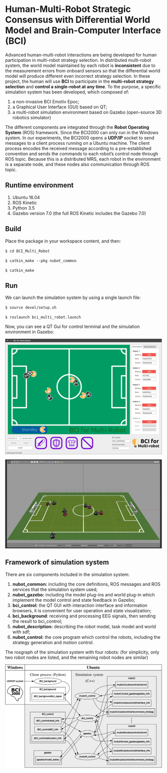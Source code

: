 # Human-Multi-Robot Strategic Consensus with Differential World Model and Brain-Computer Interface (BCI)
Advanced human-multi-robot interactions are being developed for human participation in multi-robot strategy selection. In distributed multi-robot system, the world model maintained by each robot is **inconsistent** due to the measurement errors from onboard sensors so that the differential world model will produce different even incorrect strategy selection. In these project, the human will use **BCI** to participate in the **multi-robot strategy selection** and **control a single-robot at any time**. To the purpose, a specific simulation system has been developed, which composed of: 

1. a non-invasive BCI Emotiv Epoc; 
2. a Graphical User Interface (GUI) based on QT;
3. a multi-robot simulation environment based on Gazebo (open-source 3D robotics simulator)

The different components are integrated through the **Robot Operating System** (ROS) framework. Since the BCI2000 can only run in the Windows system. In our experiments, the BCI2000 opens a **UDP/IP** socket to send messages to a client process running on a Ubuntu machine. The client process encodes the received message according to a pre-established convention and sends the commands to each robot’s control node through ROS topic. Because this is a distributed MRS, each robot in the environment is a separate node, and these nodes also communication through ROS topic.

## Runtime environment

1. Ubuntu 16.04
2. ROS Kinetic
3. Python 3.5
4. Gazebo version 7.0 (the full ROS Kinetic includes the Gazebo 7.0)

## Build

Place the package in your workspace content, and then:

`$ cd BCI_Multi_Robot`

`$ catkin_make --pkg nubot_common`

`$ catkin_make`

## Run

We can launch the simulation system by using a single launch file:

`$ source devel/setup.sh`

`$ roslaunch bci_multi_robot.launch `

Now, you can see a QT Gui for control terminal and the simulation environment in Gazebo:

![](image/BCI_display.png)

![](image/Gazebo_display.png) 

## Framework of simulation system

There are six components included in the simulation system:

1. **nubot_common:**  including the core definitions, ROS messages and ROS services that the simulation system used;
2. **nubot_gazebo:** including the model plug-ins and world plug-in which implement the model control and state feedback in Gazebo;
3. **bci_control:** the QT GUI with interaction interface and information browsers, it is convenient for user operation and state visualization;
4. **bci_background**: receiving and processing EEG signals, then sending the result to bci_control;
5. **nubot_description:** describing the robot model, task model and world with sdf;
6. **nubot_control:** the core program which control the robots, including the strategy generation and motion control.

The rosgraph of the simulation system with four robots: (for simplicity, only two robot nodes are listed, and the remaining robot nodes are similar)

![](image/rosgraph.png)
